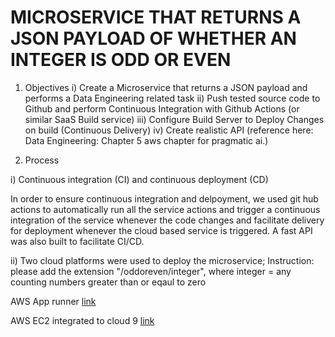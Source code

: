 # MICROSERVICE THAT RETURNS A JSON PAYLOAD OF WHETHER AN INTEGER IS ODD OR EVEN

1) Objectives
i) Create a Microservice that returns a JSON payload and performs a Data Engineering related task
ii) Push tested source code to Github and perform Continuous Integration with Github Actions (or similar SaaS Build service)
iii) Configure Build Server to Deploy Changes on build (Continuous Delivery)
iv) Create realistic API (reference here: Data Engineering: Chapter 5 aws chapter for pragmatic ai.)


2) Process

i) Continuous integration (CI) and continuous deployment (CD)

In order to ensure continuous integration and delpoyment, we used git hub actions to automatically run all the service actions and trigger a continuous integration of the service whenever the code changes and facilitate delivery for deployment whenever the cloud based service is triggered. A fast API was also built to facilitate CI/CD. 

ii) Two cloud platforms were used to deploy the microservice;
Instruction: please add the extension "/oddoreven/integer", where integer = any counting numbers greater than or eqaul to zero

AWS App runner [link](https://2awu4srmey.us-east-2.awsapprunner.com/)

AWS EC2 integrated to cloud 9 [link](http://3.140.253.214:8080/)


